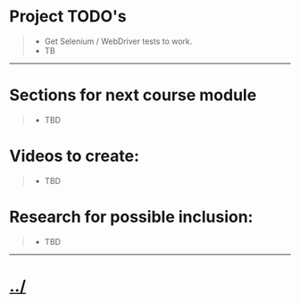 # Project TODO's

> * Get Selenium / WebDriver tests to work.
> * TB


---


# Sections for next course module
> * TBD


# Videos to create:
> * TBD




# Research for possible inclusion:
> * TBD



---

# [../](../README.md)
